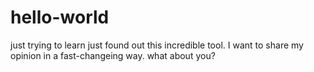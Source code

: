 # hello-world
just trying to learn
just found out this incredible tool.
I want to share my opinion in a fast-changeing way.
what about you?
